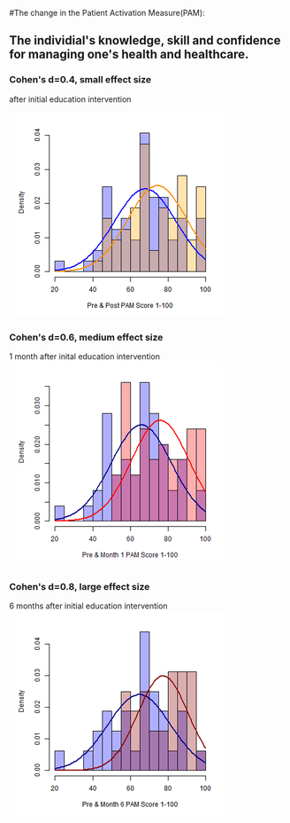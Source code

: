 #The change in the Patient Activation Measure(PAM):
## The individial's knowledge, skill and confidence for managing one's health and healthcare.

### Cohen's d=0.4, small effect size
after initial education intervention


![post](post.png) 


### Cohen's d=0.6, medium effect size
1 month after inital education intervention
![Month1](Month1.png) 


### Cohen's d=0.8, large effect size
6 months after initial education intervention
![Month6](Month6.png) 

